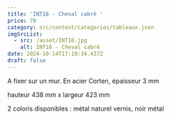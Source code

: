 ```yaml
---
title: 'INT16 - Cheval cabré '
price: 70
category: src/content/categories/tableaux.json
imgSrcList:
  - src: /asset/INT16.jpg
    alt: INT16 - Cheval cabré
date: 2024-10-14T17:19:34.437Z
draft: false
---
```


A fixer sur un mur. En acier Corten, épaisseur 3 mm

hauteur 438 mm x largeur 423 mm

2 coloris disponibles : métal naturel vernis, noir métal

